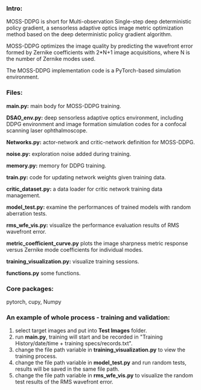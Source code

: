 ### Intro:
MOSS-DDPG is short for Multi-observation Single-step deep deterministic policy gradient, a sensorless adaptive optics image metric optimization method based on the deep deterministic policy gradient algorithm.

MOSS-DDPG optimizes the image quality by predicting the wavefront error formed by Zernike coefficients with 2*N+1 image acquisitions, where N is the number of Zernike modes used.

The MOSS-DDPG implementation code is a PyTorch-based simulation environment.

### Files:

**main.py:** main body for MOSS-DDPG training. 

**DSAO_env.py:** deep sensorless adaptive optics environment, including DDPG environment and image formation simulation codes for a confocal scanning laser ophthalmoscope.

**Networks.py:** actor-network and critic-network definition for MOSS-DDPG.

**noise.py:** exploration noise added during training.

**memory.py:** memory for DDPG training.

**train.py:** code for updating network weights given training data.

**critic_dataset.py:** a data loader for critic network training data management.

**model_test.py:** examine the performances of trained models with random aberration tests.

**rms_wfe_vis.py:** visualize the performance evaluation results of RMS wavefront error.

**metric_coefficient_curve.py** plots the image sharpness metric response versus Zernike mode coefficients for individual modes.

**training_visualization.py:** visualize training sessions.

**functions.py** some functions.

### Core packages:
pytorch, cupy, Numpy

### An example of whole process - training and validation:
1. select target images and put into **Test Images** folder.
2. run **main.py**, training will start and be recorded in "Training History/date/time + training specs/records.txt".
3. change the file path variable in **training_visualization.py** to view the training process.
4. change the file path variable in **model_test.py** and run random tests, results will be saved in the same file path.
5. change the file path variable in **rms_wfe_vis.py** to visualize the random test results of the RMS wavefront error.
